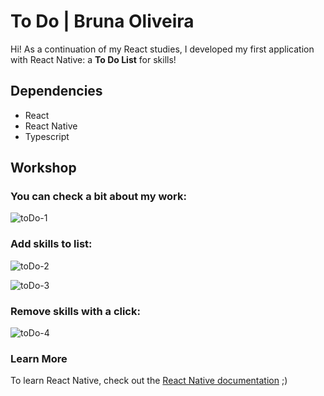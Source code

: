 # To Do | Bruna Oliveira

Hi! As a continuation of my React studies, I developed my first application with React Native: a **To Do List** for skills!

## Dependencies

- React
- React Native
- Typescript

## Workshop

### You can check a bit about my work:
![toDo-1](https://user-images.githubusercontent.com/95765270/165104252-d24fa085-04ae-46c8-a232-530dcb1c5d91.png)


### Add skills to list:

![toDo-2](https://user-images.githubusercontent.com/95765270/165104267-2636190f-841f-4288-b4fa-f2ddb8f36729.png)

![toDo-3](https://user-images.githubusercontent.com/95765270/165104276-90ead3b5-e563-4b04-9797-f07c1f6e3deb.png)


### Remove skills with a click:

![toDo-4](https://user-images.githubusercontent.com/95765270/165104316-d83e6fcc-1465-42c4-bbff-33e1da04d064.png)


### Learn More

To learn React Native, check out the [React Native documentation](https://reactnative.dev/docs/getting-started) ;)
